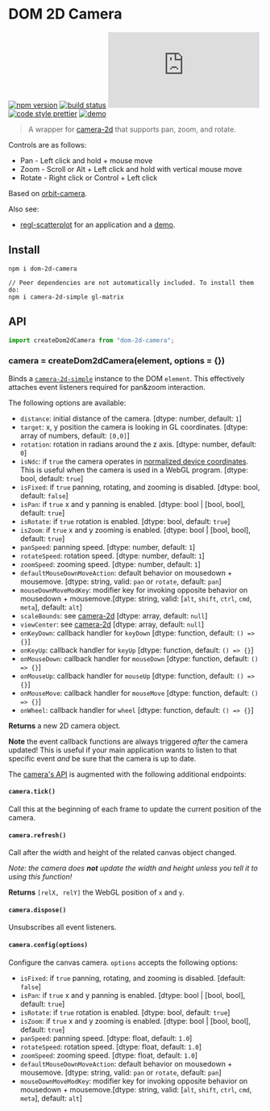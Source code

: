 # DOM 2D Camera

[![npm version](https://img.shields.io/npm/v/dom-2d-camera.svg?style=flat-square)](https://www.npmjs.com/package/dom-2d-camera)
[![build status](https://img.shields.io/github/workflow/status/flekschas/dom-2d-camera/build?color=139ce9&style=flat-square)](https://github.com/flekschas/dom-2d-camera/actions?query=workflow%3Abuild)
[![file size](http://img.badgesize.io/https://unpkg.com/dom-2d-camera/dist/dom-2d-camera.min.js?compression=gzip&color=0dacd4&style=flat-square)](https://bundlephobia.com/result?p=dom-2d-camera)
[![code style prettier](https://img.shields.io/badge/code_style-prettier-ff69b4.svg?style=flat-square)](https://github.com/prettier/prettier)
[![demo](https://img.shields.io/badge/demo-online-6ae3c7.svg?style=flat-square)](https://flekschas.github.io/regl-scatterplot/)

> A wrapper for [camera-2d](https://github.com/flekschas/camera-2d) that supports pan, zoom, and rotate.

Controls are as follows:

- Pan - Left click and hold + mouse move
- Zoom - Scroll or Alt + Left click and hold with vertical mouse move
- Rotate - Right click or Control + Left click

Based on [orbit-camera](http://github.com/mikolalysenko/orbit-camera).

Also see:

- [regl-scatterplot](https://github.com/flekschas/regl-scatterplot) for an application and a [demo](https://flekschas.github.io/regl-scatterplot/).

## Install

```
npm i dom-2d-camera

// Peer dependencies are not automatically included. To install them do:
npm i camera-2d-simple gl-matrix
```

## API

```javascript
import createDom2dCamera from "dom-2d-camera";
```

### camera = createDom2dCamera(element, options = {})

Binds a [`camera-2d-simple`](https://github.com/flekschas/camera-2d) instance to the DOM `element`. This effectively attaches event listeners required for pan&zoom interaction.

The following options are available:

- `distance`: initial distance of the camera. [dtype: number, default: `1`]
- `target`: x, y position the camera is looking in GL coordinates. [dtype: array of numbers, default: `[0,0]`]
- `rotation`: rotation in radians around the z axis. [dtype: number, default: `0`]
- `isNdc`: if `true` the camera operates in [normalized device coordinates](https://developer.mozilla.org/en-US/docs/Web/API/WebGL_API/WebGL_model_view_projection). This is useful when the camera is used in a WebGL program. [dtype: bool, default: `true`]
- `isFixed`: if `true` panning, rotating, and zooming is disabled. [dtype: bool, default: `false`]
- `isPan`: if `true` x and y panning is enabled. [dtype: bool | [bool, bool], default: `true`]
- `isRotate`: if `true` rotation is enabled. [dtype: bool, default: `true`]
- `isZoom`: if `true` x and y zooming is enabled. [dtype: bool | [bool, bool], default: `true`]
- `panSpeed`: panning speed. [dtype: number, default: `1`]
- `rotateSpeed`: rotation speed. [dtype: number, default: `1`]
- `zoomSpeed`: zooming speed. [dtype: number, default: `1`]
- `defaultMouseDownMoveAction`: default behavior on mousedown + mousemove. [dtype: string, valid: `pan` or `rotate`, default: `pan`]
- `mouseDownMoveModKey`: modifier key for invoking opposite behavior on mousedown + mousemove.[dtype: string, valid: [`alt`, `shift`, `ctrl`, `cmd`, `meta`], default: `alt`]
- `scaleBounds`: see [camera-2d](https://github.com/flekschas/camera-2d#createCamera) [dtype: array, default: `null`]
- `viewCenter`: see [camera-2d](https://github.com/flekschas/camera-2d#createCamera) [dtype: array, default: `null`]
- `onKeyDown`: callback handler for `keyDown` [dtype: function, default: `() => {}`]
- `onKeyUp`: callback handler for `keyUp` [dtype: function, default: `() => {}`]
- `onMouseDown`: callback handler for `mouseDown` [dtype: function, default: `() => {}`]
- `onMouseUp`: callback handler for `mouseUp` [dtype: function, default: `() => {}`]
- `onMouseMove`: callback handler for `mouseMove` [dtype: function, default: `() => {}`]
- `onWheel`: callback handler for `wheel` [dtype: function, default: `() => {}`]

**Returns** a new 2D camera object.

**Note** the event callback functions are always triggered _after_ the camera updated! This is useful if your main application wants to listen to that specific event _and_ be sure that the camera is up to date.

The [camera's API](https://github.com/flekschas/camera-2d#api) is augmented with the following additional endpoints:

#### `camera.tick()`

Call this at the beginning of each frame to update the current position of the camera.

#### `camera.refresh()`

Call after the width and height of the related canvas object changed.

_Note: the camera does **not** update the width and height unless you tell it to using this function!_

**Returns** `[relX, relY]` the WebGL position of `x` and `y`.

#### `camera.dispose()`

Unsubscribes all event listeners.

#### `camera.config(options)`

Configure the canvas camera. `options` accepts the following options:

- `isFixed`: if `true` panning, rotating, and zooming is disabled. [default: `false`]
- `isPan`: if `true` x and y panning is enabled. [dtype: bool | [bool, bool], default: `true`]
- `isRotate`: if `true` rotation is enabled. [dtype: bool, default: `true`]
- `isZoom`: if `true` x and y zooming is enabled. [dtype: bool | [bool, bool], default: `true`]
- `panSpeed`: panning speed. [dtype: float, default: `1.0`]
- `rotateSpeed`: rotation speed. [dtype: float, default: `1.0`]
- `zoomSpeed`: zooming speed. [dtype: float, default: `1.0`]
- `defaultMouseDownMoveAction`: default behavior on mousedown + mousemove. [dtype: string, valid: `pan` or `rotate`, default: `pan`]
- `mouseDownMoveModKey`: modifier key for invoking opposite behavior on mousedown + mousemove.[dtype: string, valid: [`alt`, `shift`, `ctrl`, `cmd`, `meta`], default: `alt`]
